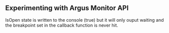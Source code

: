 ## Experimenting with Argus Monitor API

IsOpen state is written to the console (true) but it will only ouput waiting and the breakpoint set in the callback function is never hit.
